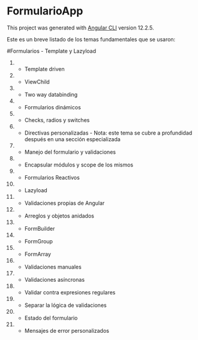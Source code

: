 # FormularioApp

This project was generated with [Angular CLI](https://github.com/angular/angular-cli) version 12.2.5.

Este es un breve listado de los temas fundamentales que se usaron:

#Formularios - Template y Lazyload
1. - Template driven
2. - ViewChild
3. - Two way databinding
4. - Formularios dinámicos
5. - Checks, radios y switches
6. - Directivas personalizadas - Nota: este tema se cubre a profundidad después en una sección especializada
7. - Manejo del formulario y validaciones
8. - Encapsular módulos y scope de los mismos
9. - Formularios Reactivos
10. - Lazyload 
11. - Validaciones propias de Angular
12. - Arreglos y objetos anidados
13. - FormBuilder
14. - FormGroup
15. - FormArray
16. - Validaciones manuales
17. - Validaciones asíncronas
18. - Validar contra expresiones regulares
19. - Separar la lógica de validaciones
20. - Estado del formulario
21. - Mensajes de error personalizados









